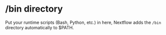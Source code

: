 # /bin directory
Put your runtime scripts (Bash, Python, etc.) in here, Nextflow adds the `/bin` directory automatically to $PATH.
